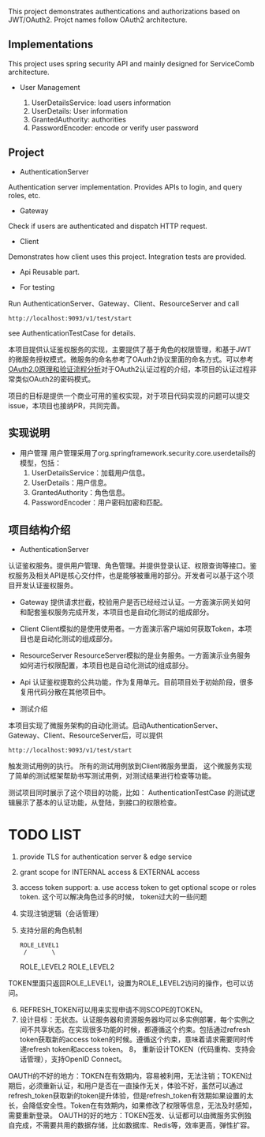 This project demonstrates authentications and authorizations based on JWT/OAuth2. Projct names follow OAuth2 architecture. 

## Implementations

This project uses spring security API and mainly designed for ServiceComb architecture.

* User Management

  1. UserDetailsService: load users information
  2. UserDetails: User information
  3. GrantedAuthority: authorities
  4. PasswordEncoder: encode or verify user password

## Project

* AuthenticationServer

Authentication server implementation. Provides APIs to login, and query roles, etc. 


* Gateway

Check if users are authenticated and dispatch HTTP request.

* Client

Demonstrates how client uses this project. Integration tests are provided. 


* Api
Reusable part. 

* For testing

Run AuthenticationServer、Gateway、Client、ResourceServer and call

```
http://localhost:9093/v1/test/start
```

see AuthenticationTestCase for details.


本项目提供认证鉴权服务的实现，主要提供了基于角色的权限管理，和基于JWT的微服务授权模式。微服务的命名参考了OAuth2协议里面的命名方式。可以参考[OAuth2.0原理和验证流程分析](https://www.jianshu.com/p/d74ce6ca0c33)对于OAuth2认证过程的介绍，本项目的认证过程非常类似OAuth2的密码模式。

项目的目标是提供一个商业可用的鉴权实现，对于项目代码实现的问题可以提交issue，本项目也接纳PR，共同完善。



## 实现说明

* 用户管理
用户管理采用了org.springframework.security.core.userdetails的模型，包括：
  1. UserDetailsService：加载用户信息。
  2. UserDetails：用户信息。
  3. GrantedAuthority：角色信息。
  4. PasswordEncoder：用户密码加密和匹配。
  
  
## 项目结构介绍

* AuthenticationServer

认证鉴权服务。提供用户管理、角色管理。并提供登录认证、权限查询等接口。鉴权服务及相关API是核心交付件，也是能够被重用的部分。开发者可以基于这个项目开发认证鉴权服务。

* Gateway
提供请求拦截，校验用户是否已经经过认证。一方面演示网关如何和配套鉴权服务完成开发，本项目也是自动化测试的组成部分。

* Client
Client模拟的是使用使用者。一方面演示客户端如何获取Token，本项目也是自动化测试的组成部分。

* ResourceServer
ResourceServer模拟的是业务服务。一方面演示业务服务如何进行权限配置，本项目也是自动化测试的组成部分。

* Api
认证鉴权提取的公共功能，作为复用单元。目前项目处于初始阶段，很多复用代码分散在其他项目中。


* 测试介绍

本项目实现了微服务架构的自动化测试。启动AuthenticationServer、Gateway、Client、ResourceServer后，可以提供

```
http://localhost:9093/v1/test/start
```
触发测试用例的执行。 所有的测试用例放到Client微服务里面， 这个微服务实现了简单的测试框架帮助书写测试用例，对测试结果进行检查等功能。 

测试项目同时展示了这个项目的功能，比如： AuthenticationTestCase 的测试逻辑展示了基本的认证功能，从登陆，到接口的权限检查。 

# TODO LIST
1. provide TLS for authentication server & edge service
2. grant scope for INTERNAL access & EXTERNAL access 
3. access token support: a. use access token to get optional scope or roles token. 这个可以解决角色过多的时候， token过大的一些问题
4. 实现注销逻辑（会话管理）
5. 支持分层的角色机制

       ROLE_LEVEL1
        /       \
   ROLE_LEVEL2  ROLE_LEVEL2

 TOKEN里面只返回ROLE_LEVEL1，设置为ROLE_LEVEL2访问的操作，也可以访问。

6. REFRESH_TOKEN可以用来实现申请不同SCOPE的TOKEN。 
7. 设计目标：无状态。认证服务器和资源服务器均可以多实例部署，每个实例之间不共享状态。在实现很多功能的时候，都遵循这个约束。包括通过refresh token获取新的access token的时候。遵循这个约束，意味着请求需要同时传递refresh token和access token。 
8， 重新设计TOKEN（代码重构、支持会话管理），支持OpenID Connect。

OAUTH的不好的地方：TOKEN在有效期内，容易被利用，无法注销；TOKEN过期后，必须重新认证，和用户是否在一直操作无关，体验不好，虽然可以通过refresh_token获取新的token提升体验，但是refresh_token有效期如果设置的太长，会降低安全性。Token在有效期内，如果修改了权限等信息，无法及时感知，需要重新登录。
OAUTH的好的地方：TOKEN签发、认证都可以由微服务实例独自完成，不需要共用的数据存储，比如数据库、Redis等，效率更高，弹性扩容。


